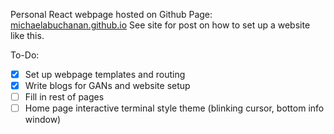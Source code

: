Personal React webpage hosted on Github Page: [michaelabuchanan.github.io](https://michaelabuchanan.github.io)
See site for post on how to set up a website like this.

To-Do:
- [x] Set up webpage templates and routing
- [x] Write blogs for GANs and website setup
- [ ] Fill in rest of pages
- [ ] Home page interactive terminal style theme (blinking cursor, bottom info window)
